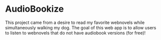# AudioBookize
This project came from a desire to read my favorite webnovels while simultaneously walking my dog. The goal of this web app is to allow users to listen to webnovels that do not have audiobook versions (for free)!
